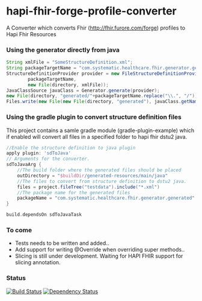 # hapi-fhir-forge-profile-converter
A Converter which converts Fhir (http://fhir.furore.com/forge) profiles to Hapi Fhir Resources

### Using the generator directly from java
```java
String xmlFile = "SomeStructureDefinition.xml";
String packageTargetName = "com.systematic.healthcare.fhir.generator.generated";
StructureDefinitionProvider provider = new FileStructureDefinitionProvider(
        packageTargetName,
        new File(directory, xmlFile));
JavaClassSource javaClass = Generator.generate(provider);
new File(directory, "generated/"+packageTargetName.replace("\\.", "/")).mkdirs();
Files.write(new File(new File(directory, "generated"), javaClass.getName()+".java"
```

### Using the gradle plugin to convert structure definition files
This project contains a samle gradle module (gradle-plugin-example) which if enabled will
convert all files in a specified folder to hapi fhir dstu2 java.
```gradle
//Enable the structure definition to java plugin
apply plugin: 'sdToJava'
// Arguments for the converter.
sdToJavaArg {
    //The build folder where the generated files should be placed
    outDirectory = "$buildDir/generated-resources/main/java"
    //The files to convert from structure definition to dstu2 java.
    files = project.fileTree("testdata").include("*.xml")
    //The package name for the generated files
    packageName = "com.systematic.healthcare.fhir.generator.generated"
}

build.dependsOn sdToJavaTask
```

### To come
- Tests needs to be written and added..
- Add support for writing @Override when overriding super methods..
- Slicing is still under development. Waiting for HAPI FHIR support for slicing annotation.

### Status
[![Build Status](https://travis-ci.org/botunge/hapi-fhir-forge-profile-converter.png)](https://travis-ci.org/botunge/hapi-fhir-forge-profile-converter)
[![Dependency Status](https://www.versioneye.com/user/projects/565431d9ff016c003a000916/badge.svg?style=flat)](https://www.versioneye.com/user/projects/565431d9ff016c003a000916)
